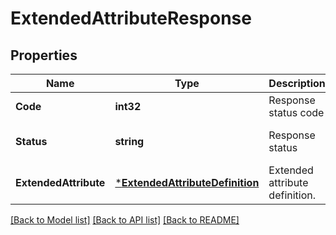 # ExtendedAttributeResponse

## Properties
Name | Type | Description | Notes
------------ | ------------- | ------------- | -------------
**Code** | **int32** | Response status code | [default to null]
**Status** | **string** | Response status | [optional] [default to null]
**ExtendedAttribute** | [***ExtendedAttributeDefinition**](ExtendedAttributeDefinition.md) | Extended attribute definition. | [optional] [default to null]

[[Back to Model list]](../README.md#documentation-for-models) [[Back to API list]](../README.md#documentation-for-api-endpoints) [[Back to README]](../README.md)


